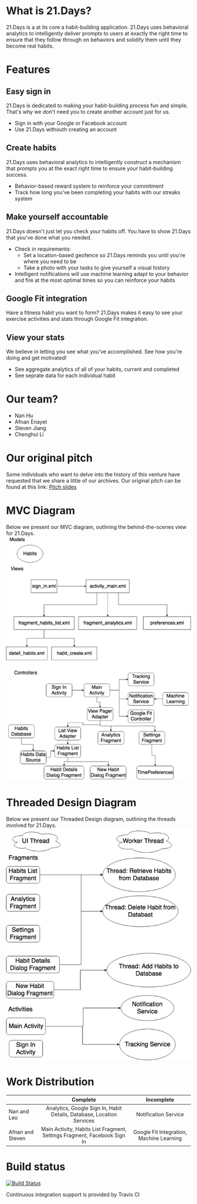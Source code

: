 # What is 21.Days?
21.Days is a at its core a habit-building application. 21.Days uses behavioral analytics to intelligently deliver prompts to users at exactly the right time to ensure that they follow through on behaviors and solidify them until they become real habits.

# Features
## Easy sign in
21.Days is dedicated to making your habit-building process fun and simple. That's why we don't need you to create another account just for us. 
- Sign in with your Google or Facebook account
- Use 21.Days withouth creating an account

## Create habits
21.Days uses behavioral analytics to intelligently construct a mechanism that prompts you at the exact right time to ensure your habit-building success.
- Behavior-based reward system to reinforce your commitment
- Track how long you've been completing your habits with our streaks system

## Make yourself accountable
21.Days doesn't just let you check your habits off. You have to show 21.Days that you've done what you needed.
- Check in requirements:
    - Set a location-based geofence so 21.Days reminds you until you're where you need to be
    - Take a photo with your tasks to give yourself a visual history
- Intelligent notifications will use machine learning adapt to your behavior and fire at the most optimal times so you can reinforce your habits

## Google Fit integration
Have a fitness habit you want to form? 21.Days makes it easy to see your exercise activities and stats through Google Fit integration.

## View your stats
We believe in letting you see what you've accomplished. See how you're doing and get motivated!
- See aggregate analytics of all of your habits, current and completed
- See seprate data for each individual habit

# Our team?
- Nan Hu
- Afnan Enayet
- Steven Jiang
- Chenghui Li

# Our original pitch
Some individuals who want to delve into the history of this venture have requested that we share a little of our archives. Our original pitch can be found at this link:
[Pitch slides](https://docs.google.com/presentation/d/1LqYHAFYNit3Wd_bE9uATRXGYYwExH9Xo0qOO0rtN3oY/edit#slide=id.p)

# MVC Diagram
Below we present our MVC diagram, outlining the behind-the-scenes view for 21.Days.
![alt text](https://github.com/afnanenayet/21.Days/blob/master/docs/images/MVC.jpg?raw=true)

# Threaded Design Diagram
Below we present our Threaded Design diagram, outlining the threads involved for 21.Days.
![alt text](https://raw.githubusercontent.com/afnanenayet/21.Days/master/docs/images/Threaded%20Design%20Diagram.jpg?token=ARpKatSv5jIV2uj72_uUYUCM0YRruv9tks5Yxi5awA%3D%3D)


# Work Distribution

|               | Complete      | Incomplete  |
| ------------- |:-------------:| :------:|
| Nan and Leo   | Analytics, Google Sign In, Habit Details, Database, Location Services    | Notification Service  |
| Afnan and Steven | Main Activity, Habits List Fragment, Settings Fragment, Facebook Sign In   |   Google Fit Integration, Machine Learning |

# Build status
[![Build Status](https://travis-ci.com/afnanenayet/21.Days.svg?token=QtxzrX3Qc2BDQfwx8D1K&branch=master)](https://travis-ci.com/afnanenayet/21.Days)

Continuous integration support is provided by Travis CI
